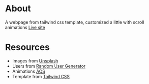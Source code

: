# About
A webpage from tailwind css template, customized a little with scroll animations [Live site]()

# Resources
- Images from [Unsplash](https://unsplash.com)
- Users from [Random User Generator](https://randomuser.me/)
- Animations [AOS](https://michalsnik.github.io/aos/)
- Template from [Tailwind CSS](https://tailwindcss.com/)